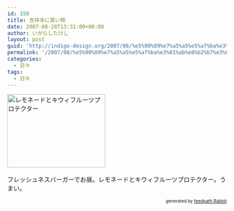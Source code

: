 ```yaml
---
id: 150
title: 吉祥寺に買い物
date: 2007-08-28T13:31:00+00:00
author: いがらしたけし
layout: post
guid: 'http://indigo-design.org/2007/08/%e5%90%89%e7%a5%a5%e5%af%ba%e3%81%ab%e8%b2%b7%e3%81%84%e7%89%a9/'
permalink: '/2007/08/%e5%90%89%e7%a5%a5%e5%af%ba%e3%81%ab%e8%b2%b7%e3%81%84%e7%89%a9/'
categories:
  - 日々
tags:
  - 日々
---
```

<a href="http://photozou.jp/photo/show/120767/4984491"><img style="width: 225px;height: 168px" src="http://art5.photozou.jp/pub/767/120767/photo/4984491.jpg" alt="レモネードとキウィフルーツプロテクター" border="0"></a><br /><br />フレッシュネスバーガーでお昼。レモネードとキウィフルーツプロテクター。うまい。<!--feedpath info start--><div style="text-align: right;font-size: 10px">&nbsp;&nbsp;<span>generated by <a href="http://feedpath.jp" title="feedpath Rabbit" target="_blank">feedpath Rabbit</a></span></div><!--feedpath info end-->